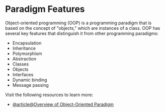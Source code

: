 # Paradigm Features

Object-oriented programming (OOP) is a programming paradigm that is based on the concept of "objects," which are instances of a class. OOP has several key features that distinguish it from other programming paradigms:

- Encapsulation
- Inheritance
- Polymorphism
- Abstraction
- Classes
- Objects
- Interfaces
- Dynamic binding
- Message passing

Visit the following resources to learn more:

- [@article@Overview of Object-Oriented Paradigm](https://www.tutorialspoint.com/software_architecture_design/object_oriented_paradigm.htm)
